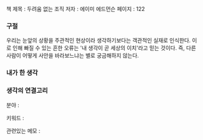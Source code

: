
책 제목 : 두려움 없는 조직
저자 : 에이미 에드먼슨
페이지 : 122

### 구절

우리는 눈앞의 상황을 주관적인 현상이라 생각하기보다는 객관적인 실재로 인식한다. 이로 인해 빠질 수 있는 흔한 오류는 '내 생각이 곧 세상의 이치'라고 믿는 것이다. 즉, 다른 사람이 어떻게 사안을 바라보느냐는 별로 궁금해하지 않는다.

### 내가 한 생각


### 생각의 연결고리
분야 : 

키워드 : 

관련있는 메모 : 
